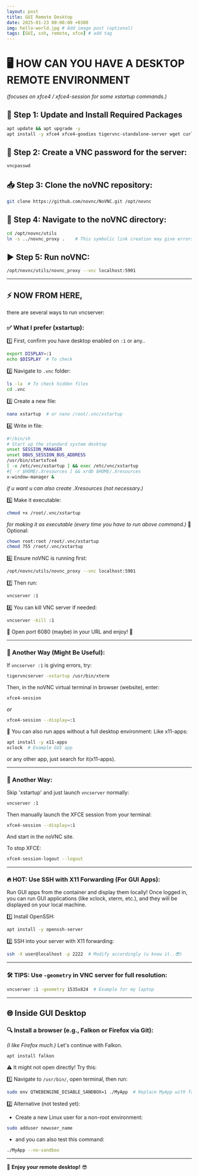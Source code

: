 ```yaml
---
layout: post
title: GUI Remote Desktop
date: 2025-01-23 00:00:00 +0300
img: hello-world.jpg # Add image post (optional)
tags: [GUI, ssh, remote, xfce] # add tag
---
```


# 🖥️ HOW CAN YOU HAVE A DESKTOP REMOTE ENVIRONMENT
*(focuses on xfce4 / xfce4-session for some xstartup commands.)*

## 🚀 Step 1: Update and Install Required Packages
```bash
apt update && apt upgrade -y
apt install -y xfce4 xfce4-goodies tigervnc-standalone-server wget curl git dbus-x11
```

## 🔑 Step 2: Create a VNC password for the server:
```bash
vncpasswd
```

## 📥 Step 3: Clone the noVNC repository:
```bash
git clone https://github.com/novnc/NoVNC.git /opt/novnc
```

## 📂 Step 4: Navigate to the noVNC directory:
```bash
cd /opt/novnc/utils
ln -s ../novnc_proxy .    # This symbolic link creation may give errors ignore them or you can also skip this command.
```

## ▶️ Step 5: Run noVNC:
```bash
/opt/novnc/utils/novnc_proxy --vnc localhost:5901
```

---

## ⚡ NOW FROM HERE,
there are several ways to run vncserver:
### ✅ What I prefer (xstartup):
1️⃣ First, confirm you have desktop enabled on `:1` or any..
   ```bash
   export DISPLAY=:1
   echo $DISPLAY  # To check
   ```
2️⃣ Navigate to `.vnc` folder:
   ```bash
   ls -la  # To check hidden files
   cd .vnc
   ```
3️⃣ Create a new file:
   ```bash
   nano xstartup  # or nano /root/.vnc/xstartup
   ```
4️⃣ Write in file:
   ```bash
   #!/bin/sh
   # Start up the standard system desktop
   unset SESSION_MANAGER
   unset DBUS_SESSION_BUS_ADDRESS
   /usr/bin/startxfce4
   [ -x /etc/vnc/xstartup ] && exec /etc/vnc/xstartup
   #[ -r $HOME/.Xresources ] && xrdb $HOME/.Xresources
   x-window-manager &
   ```
   *if u want u can also create .Xresources (not necessary.)*

5️⃣ Make it executable:
   ```bash
   chmod +x /root/.vnc/xstartup
   ```
   *for making it as executable (every time you have to run above command.)*
   🔹 Optional:
   ```bash
   chown root:root /root/.vnc/xstartup
   chmod 755 /root/.vnc/xstartup
   ```
6️⃣ Ensure noVNC is running first:
   ```bash
   /opt/novnc/utils/novnc_proxy --vnc localhost:5901
   ```
7️⃣ Then run:
   ```bash
   vncserver :1
   ```
8️⃣ You can kill VNC server if needed:
   ```bash
   vncserver -kill :1
   ```

🚀 Open port 6080 (maybe) in your URL and enjoy! 🎉

---

### 🔄 Another Way (Might Be Useful):
If `vncserver :1` is giving errors, try:
```bash
tigervncserver -xstartup /usr/bin/xterm
```

Then, in the noVNC virtual terminal in browser (website), enter:
```bash
xfce4-session
```
*or*
```bash
xfce4-session --display=:1
```

🔹 You can also run apps without a full desktop environment:
Like x11-apps:
```bash
apt install -y x11-apps
xclock  # Example GUI app
```
or any other app, just search for it(x11-apps).

---

### 🎯 Another Way:
Skip 'xstartup' and just launch `vncserver` normally:
```bash
vncserver :1
```
Then manually launch the XFCE session from your terminal:
```bash
xfce4-session --display=:1
```
And start in the noVNC site.

To stop XFCE:
```bash
xfce4-session-logout --logout
```

---

### 🔥 HOT: Use SSH with X11 Forwarding (For GUI Apps):
Run GUI apps from the container and display them locally!
Once logged in, you can run GUI applications (like xclock, xterm, etc.), and they will be displayed on your local machine.

1️⃣ Install OpenSSH:
   ```bash
   apt install -y openssh-server
   ```
2️⃣ SSH into your server with X11 forwarding:
   ```bash
   ssh -X user@localhost -p 2222  # Modify accordingly (u know it..😎)
   ```

---

### 🛠️ TIPS: Use `-geometry` in VNC server for full resolution:
```bash
vncserver :1 -geometry 1535x824  # Example for my laptop
```

---

## 🌐 Inside GUI Desktop

### 🔍 Install a browser (e.g., Falkon or Firefox via Git):
*(I like Firefox much.)*
Let's continue with Falkon.
```bash
apt install falkon
```
⚠️ It might not open directly! Try this:

1️⃣ Navigate to `/usr/bin/`, open terminal, then run:
   ```bash
   sudo env QTWEBENGINE_DISABLE_SANDBOX=1 ./MyApp  # Replace MyApp with falkon or any app having same problem.
   ```
2️⃣ Alternative (not tested yet):
   - Create a new Linux user for a non-root environment:
   ```bash
   sudo adduser newuser_name
   ```
   - and you can also test this command:
   ```bash
   ./MyApp --no-sandbox
   ```

---

🚀 **Enjoy your remote desktop!** 😎
